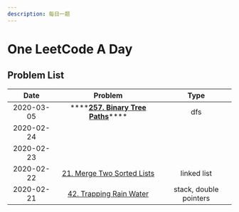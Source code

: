 ```yaml
---
description: 每日一题
---
```


# One LeetCode A Day

## Problem List

| Date | Problem | Type |
| :---: | :---: | :---: |
| 2020-03-05 | \*\*\*\*[**257. Binary Tree Paths**](leetcode-solutions/257.md)\*\*\*\* | dfs |
| 2020-02-24 |  |  |
| 2020-02-23 |  |  |
| 2020-02-22 | [21. Merge Two Sorted Lists](https://leetcode-cn.com/problems/merge-two-sorted-lists/) | linked list |
| 2020-02-21 | [42. Trapping Rain Water](https://leetcode-cn.com/problems/trapping-rain-water/) | stack, double pointers |



